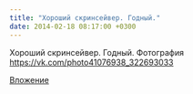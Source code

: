 ```yaml
---
title: "Хороший скринсейвер. Годный."
date: 2014-02-18 08:17:00 +0300
---
```


Хороший скринсейвер. Годный.
Фотография
https://vk.com/photo41076938_322693033

[Вложение](https://vk.com/photo41076938_322693033)
